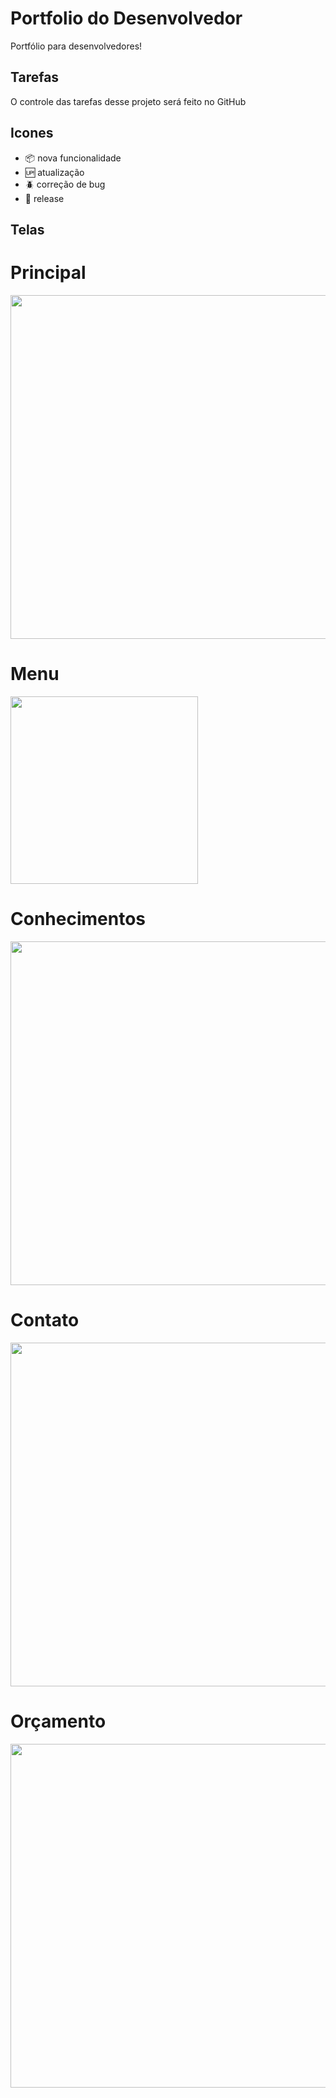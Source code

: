 # Portfolio do Desenvolvedor

 Portfólio para desenvolvedores!

## Tarefas

O controle das tarefas desse projeto será feito no GitHub

## Icones

- :package: nova funcionalidade
- :up: atualização
- :beetle: correção de bug
- :checkered_flag: release

## Telas
# Principal
<img src="https://user-images.githubusercontent.com/68405731/97723733-dbd71300-1aaa-11eb-825e-d5d950c6e1d7.png" width="550" />

# Menu
<img src="https://user-images.githubusercontent.com/68405731/97726369-e9da6300-1aad-11eb-83b2-c0cb281c6485.png" width="300" />

# Conhecimentos
<img src="https://user-images.githubusercontent.com/68405731/97725449-f14d3c80-1aac-11eb-99cc-396af6ecae9e.png" width="550" />

# Contato
<img src="https://user-images.githubusercontent.com/68405731/97725733-46894e00-1aad-11eb-885d-c5ab357adc71.png" width="550" />

# Orçamento
<img src="https://user-images.githubusercontent.com/68405731/97726037-9831d880-1aad-11eb-863c-b476ad8cc533.png" width="550" />
